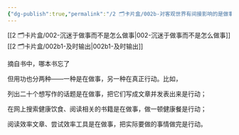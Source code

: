 ```yaml
---
{"dg-publish":true,"permalink":"/2 🗂️卡片盒/002b-对客观世界有间接影响的是做事，直接的是行动/","noteIcon":"1","created":"2024-09-22T22:33","updated":"2024-10-04T09:12"}
---
```


[[2 🗂️卡片盒/002-沉迷于做事而不是怎么做事\|002-沉迷于做事而不是怎么做事]]
[[2 🗂️卡片盒/002b1-及时输出\|002b1-及时输出]]

摘自书中，哪本书忘了

但用功也分两种——一种是在做事，另一种在真正行动。比如，

列出二十个想写作的话题是在做事，把它们写成文章并发表出来是行动；

在网上搜索健康饮食、阅读相关的书籍是在做事，做一顿健康餐是行动；

阅读效率文章、尝试效率工具是在做事，把实际要做的事情做完是行动。
